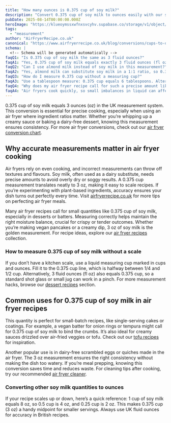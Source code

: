 ```yaml
---
title: "How many ounces is 0.375 cup of soy milk?"
description: "Convert 0.375 cup of soy milk to ounces easily with our simple guide. Perfect for air fryer recipes and precise measurements."
pubDate: 2025-08-14T00:00:00.000Z
heroImage: "https://klueoymssxwfnxsvcyhv.supabase.co/storage/v1/object/public/Shmucket/how-many-ounces-is-0-375-cup-of-soy-milk.webp"
tags:
  - "measurement"
author: "AirFryerRecipe.co.uk"
canonical: "https://www.airfryerrecipe.co.uk/blog/conversions/cups-to-ounces/how-many-ounces-is-0-375-cup-of-soy-milk"
schema: |
  <!-- Schema will be generated automatically -->
faqQ1: "Is 0.375 cup of soy milk the same as 3 fluid ounces?"
faqA1: "Yes, 0.375 cup of soy milk equals exactly 3 fluid ounces (fl oz) in the UK measurement system. This applies to liquid ingredients like soy milk, where volume and weight align for precise cooking."
faqQ2: "Can I use almond milk instead of soy milk in this measurement?"
faqA2: "Yes, almond milk can substitute soy milk in a 1:1 ratio, so 0.375 cup (3 oz) of almond milk works the same. However, almond milk is slightly thinner, so adjust other liquids if needed for thicker batters or sauces."
faqQ3: "How do I measure 0.375 cup without a measuring cup?"
faqA3: "Use a tablespoon measure: 0.375 cup equals 6 tablespoons. Alternatively, a standard UK shot glass holds 1.5 oz, so two shot glasses give you 3 oz (0.375 cup)."
faqQ4: "Why does my air fryer recipe call for such a precise amount like 0.375 cup?"
faqA4: "Air fryers cook quickly, so small imbalances in liquid can affect texture. A 0.375 cup (3 oz) measurement ensures even crisping or moisture retention, especially in batters or marinades."
---
```

<p>0.375 cup of soy milk equals 3 ounces (oz) in the UK measurement system. This conversion is essential for precise cooking, especially when using an air fryer where ingredient ratios matter. Whether you’re whipping up a creamy sauce or baking a dairy-free dessert, knowing this measurement ensures consistency. For more air fryer conversions, check out our <a href=https://www.airfryerrecipe.co.uk/air-fryer-conversion-chart>air fryer conversion chart</a>.</p>  

<h2>Why accurate measurements matter in air fryer cooking</h2>  
<p>Air fryers rely on even cooking, and incorrect measurements can throw off textures and flavours. Soy milk, often used as a dairy substitute, needs precise amounts to avoid overly dry or soggy results. A 0.375 cup measurement translates neatly to 3 oz, making it easy to scale recipes. If you’re experimenting with plant-based ingredients, accuracy ensures your dish turns out perfectly every time. Visit <a href=https://www.airfryerrecipe.co.uk>airfryerrecipe.co.uk</a> for more tips on perfecting air fryer meals.</p>  

<p>Many air fryer recipes call for small quantities like 0.375 cup of soy milk, especially in desserts or batters. Measuring correctly helps maintain the right moisture balance, crucial for crispy or tender outcomes. Whether you’re making vegan pancakes or a creamy dip, 3 oz of soy milk is the golden measurement. For recipe ideas, explore our <a href=https://www.airfryerrecipe.co.uk/recipes>air fryer recipes</a> collection.</p>  

<h3>How to measure 0.375 cup of soy milk without a scale</h3>  
<p>If you don’t have a kitchen scale, use a liquid measuring cup marked in cups and ounces. Fill it to the 0.375 cup line, which is halfway between 1/4 and 1/2 cup. Alternatively, 3 fluid ounces (fl oz) also equals 0.375 cup, so a standard shot glass or small jug can work in a pinch. For more measurement hacks, browse our <a href=https://www.airfryerrecipe.co.uk/recipe-category/dessert>dessert recipes</a> section.</p>  

<h2>Common uses for 0.375 cup of soy milk in air fryer recipes</h2>  
<p>This quantity is perfect for small-batch recipes, like single-serving cakes or coatings. For example, a vegan batter for onion rings or tempura might call for 0.375 cup of soy milk to bind the crumbs. It’s also ideal for creamy sauces drizzled over air-fried veggies or tofu. Check out our <a href=https://www.airfryerrecipe.co.uk/recipe-category/tofu>tofu recipes</a> for inspiration.</p>  

<p>Another popular use is in dairy-free scrambled eggs or quiches made in the air fryer. The 3 oz measurement ensures the right consistency without making the dish too watery. If you’re meal prepping, knowing this conversion saves time and reduces waste. For cleaning tips after cooking, try our recommended <a href=https://www.airfryerrecipe.co.uk/air-fryer-cleaner>air fryer cleaner</a>.</p>  

<h3>Converting other soy milk quantities to ounces</h3>  
<p>If your recipe scales up or down, here’s a quick reference: 1 cup of soy milk equals 8 oz, so 0.5 cup is 4 oz, and 0.25 cup is 2 oz. This makes 0.375 cup (3 oz) a handy midpoint for smaller servings. Always use UK fluid ounces for accuracy in British recipes.</p>
